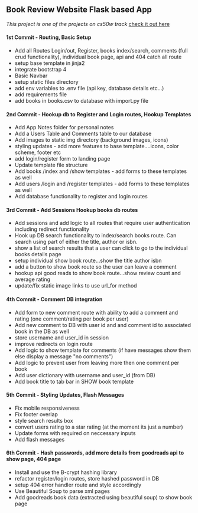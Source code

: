 ## Book Review Website Flask based App
_This project is one of the projects on cs50w track_ [check it out here](https://docs.cs50.net/web/2019/x/projects/1/project1.html)



#### 1st Commit - Routing, Basic Setup

- Add all Routes Login/out, Register, books index/search, comments (full crud functionality), individual book page, api and 404 catch all route
- setup base template in jinja2 
- integrate bootstrap 4
- Basic Navbar
- setup static files directory
- add env variables to .env file (api key, database details etc...)
- add requirements file
- add books in books.csv to database with import.py file

#### 2nd Commit - Hookup db to Register and Login routes, Hookup Templates

- Add App Notes folder for personal notes 
- Add a Users Table and Comments table to our database 
- Add images to static img directory (background images, icons)
- styling updates - add more features to base template....icons, color scheme, footer etc
- add login/register form to landing page
- Update template file structure
- Add books  /index and /show templates - add forms to these templates as well
- Add users  /login and /register templates - add forms to these templates as well
- Add database functionality to register and login routes

#### 3rd Commit - Add Sessions Hookup books db routes

- Add sessions and add logic to all routes that require user authentication including redirect functionality
- Hook up DB search functionality to index/search books route.  Can search using part of either the title,
author or isbn.
- show a list of search results that a user can click to go to the individual books details page
- setup individual show book route...show the title author isbn
- add a button to show book route so the user can leave a comment
- hookup api good reads to show book route...show review count and average rating
- update/fix static image links to use url_for method

#### 4th Commit - Comment DB integration

- Add form to new comment route with ability to add a comment and rating (one comment/rating per book per user)
- Add new comment to DB with user id and and comment id to associated book in the DB as well
- store username and user_id in session
- improve redirects on login route
- Add logic to show template for comments (if have messages show them else display a message "no comments")
- Add logic to prevent user from leaving more then one comment per book
- Add user dictionary with username and user_id (from DB)
- Add book title to tab bar in SHOW book template

#### 5th Commit - Styling Updates, Flash Messages

- Fix mobile responsiveness
- Fix footer overlap
- style search results box
- convert users rating to a star rating (at the moment its just a number)
- Update forms with required on neccessary inputs
- Add flash messages

#### 6th Commit - Hash passwords, add more details from goodreads api to show page, 404 page

- Install and use the B-crypt hashing library
- refactor register/login routes, store hashed password in DB
- setup 404 error handler route and style accordingly
- Use Beautiful Soup to parse xml pages
- Add goodreads book data (extracted using beautiful soup) to show book page